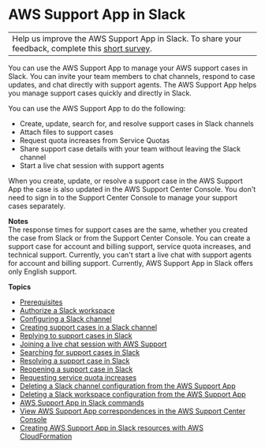 # AWS Support App in Slack<a name="aws-support-app-for-slack"></a>


|  | 
| --- |
| Help us improve the AWS Support App in Slack\. To share your feedback, complete this [short survey](https://amazonintna.qualtrics.com/jfe/form/SV_578jlAGQ2PNewce)\. | 

You can use the AWS Support App to manage your AWS support cases in Slack\. You can invite your team members to chat channels, respond to case updates, and chat directly with support agents\. The AWS Support App helps you manage support cases quickly and directly in Slack\.

You can use the AWS Support App to do the following:
+ Create, update, search for, and resolve support cases in Slack channels
+ Attach files to support cases
+ Request quota increases from Service Quotas
+ Share support case details with your team without leaving the Slack channel
+ Start a live chat session with support agents

When you create, update, or resolve a support case in the AWS Support App the case is also updated in the AWS Support Center Console\. You don't need to sign in to the Support Center Console to manage your support cases separately\.

**Notes**  
The response times for support cases are the same, whether you created the case from Slack or from the Support Center Console\.
You can create a support case for account and billing support, service quota increases, and technical support\. Currently, you can't start a live chat with support agents for account and billing support\.
Currently, AWS Support App in Slack offers only English support\.

**Topics**
+ [Prerequisites](prerequisites-support-app-for-slack.md)
+ [Authorize a Slack workspace](authorize-slack-workspace.md)
+ [Configuring a Slack channel](add-your-slack-channel.md)
+ [Creating support cases in a Slack channel](create-case-in-slack.md)
+ [Replying to support cases in Slack](replying-to-support-cases-in-slack.md)
+ [Joining a live chat session with AWS Support](joining-a-live-chat-session.md)
+ [Searching for support cases in Slack](search-case.md)
+ [Resolving a support case in Slack](resolve-support-cases.md)
+ [Reopening a support case in Slack](reopen-a-support-case.md)
+ [Requesting service quota increases](service-quota-increase.md)
+ [Deleting a Slack channel configuration from the AWS Support App](delete-a-channel.md)
+ [Deleting a Slack workspace configuration from the AWS Support App](delete-a-workspace.md)
+ [AWS Support App in Slack commands](support-app-commands.md)
+ [View AWS Support App correspondences in the AWS Support Center Console](view-slack-updates-in-support-center.md)
+ [Creating AWS Support App in Slack resources with AWS CloudFormation](creating-resources-with-cloudformation.md)